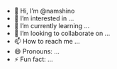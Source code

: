 - 👋 Hi, I’m @namshino
- 👀 I’m interested in ...
- 🌱 I’m currently learning ...
- 💞️ I’m looking to collaborate on ...
- 📫 How to reach me ...
- 😄 Pronouns: ...
- ⚡ Fun fact: ...

<!---
namshino/namshino is a ✨ special ✨ repository because its `README.md` (this file) appears on your GitHub profile.
You can click the Preview link to take a look at your changes.
--->
